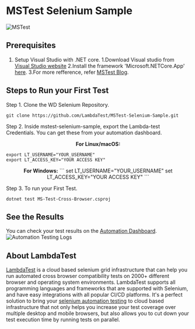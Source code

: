 # MSTest Selenium Sample

![MSTest](https://www.lambdatest.com/resources/images/meta/MSTest.jpg)

## Prerequisites

1. Setup Visual Studio with .NET core.
   1.Download Visual studio from [Visual Studio website](https://visualstudio.microsoft.com/downloads/)
   2.Install the framework 'Microsoft.NETCore.App' [here](https://dotnet.microsoft.com/en-us/download/dotnet/3.0/runtime).
   3.For more refference, refer [MSTest Blog](https://www.lambdatest.com/blog/most-complete-mstest-framework-tutorial-using-net-core-2/).

## Steps to Run your First Test

Step 1. Clone the WD Selenium Repository.

```
git clone https://github.com/LambdaTest/MSTest-Selenium-Sample.git
```

Step 2. Inside mstest-selenium-sample, export the Lambda-test Credentials. You can get these from your automation dashboard.

<p align="center">
   <b>For Linux/macOS:</b>
   
```
export LT_USERNAME="YOUR_USERNAME"
export LT_ACCESS_KEY="YOUR ACCESS KEY"
```
<p align="center">
   <b>For Windows:</b>
```
set LT_USERNAME="YOUR_USERNAME"
set LT_ACCESS_KEY="YOUR ACCESS KEY"
```

Step 3. To run your First Test.

```
dotnet test MS-Test-Cross-Browser.csproj
```

## See the Results

You can check your test results on the [Automation Dashboard](https://automation.lambdatest.com/build).
![Automation Testing Logs](https://www.lambdatest.com/blog/wp-content/uploads/2020/04/automation-output-nightwatch.png)

## About LambdaTest

[LambdaTest](https://www.lambdatest.com/) is a cloud based selenium grid infrastructure that can help you run automated cross browser compatibility tests on 2000+ different browser and operating system environments. LambdaTest supports all programming languages and frameworks that are supported with Selenium, and have easy integrations with all popular CI/CD platforms. It's a perfect solution to bring your [selenium automation testing](https://www.lambdatest.com/selenium-automation) to cloud based infrastructure that not only helps you increase your test coverage over multiple desktop and mobile browsers, but also allows you to cut down your test execution time by running tests on parallel.
